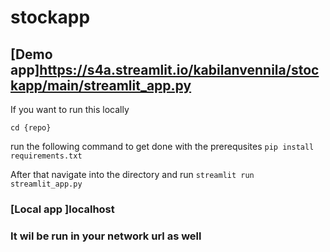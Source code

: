 # stockapp

## [Demo app]https://s4a.streamlit.io/kabilanvennila/stockapp/main/streamlit_app.py

If you want to run this locally 

`cd {repo}`

run the following command to get done with the prerequsites `pip install requirements.txt`

After that navigate into the directory and run `streamlit run streamlit_app.py` 
  
### [Local app ]localhost
### It wil be run in your network url as well
